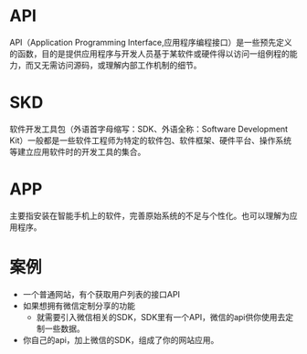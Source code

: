 # API
API（Application Programming Interface,应用程序编程接口）是一些预先定义的函数，目的是提供应用程序与开发人员基于某软件或硬件得以访问一组例程的能力，而又无需访问源码，或理解内部工作机制的细节。

# SKD
软件开发工具包（外语首字母缩写：SDK、外语全称：Software Development Kit）一般都是一些软件工程师为特定的软件包、软件框架、硬件平台、操作系统等建立应用软件时的开发工具的集合。

# APP
主要指安装在智能手机上的软件，完善原始系统的不足与个性化。也可以理解为应用程序。

# 案例
* 一个普通网站，有个获取用户列表的接口API
* 如果想拥有微信定制分享的功能
    - 就需要引入微信相关的SDK，SDK里有一个API，微信的api供你使用去定制一些数据。
* 你自己的api，加上微信的SDK，组成了你的网站应用。
